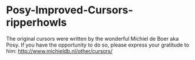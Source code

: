 # Posy-Improved-Cursors-ripperhowls
The original cursors were written by the wonderful Michiel de Boer aka Posy. If you have the opportunity to do so, please express your gratitude to him: http://www.michieldb.nl/other/cursors/
